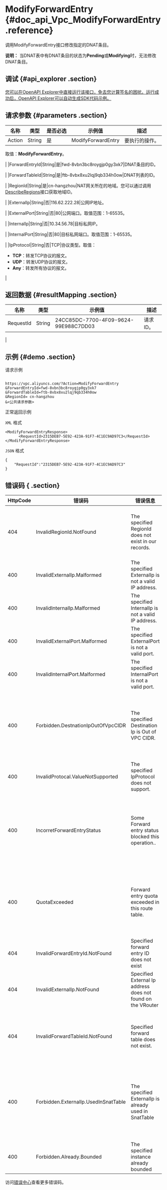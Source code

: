 # ModifyForwardEntry {#doc_api_Vpc_ModifyForwardEntry .reference}

调用ModifyForwardEntry接口修改指定的DNAT条目。

**说明：** 当DNAT表中有DNAT条目的状态为**Pending**或**Modifying**时，无法修改DNAT条目。

## 调试 {#api_explorer .section}

[您可以在OpenAPI Explorer中直接运行该接口，免去您计算签名的困扰。运行成功后，OpenAPI Explorer可以自动生成SDK代码示例。](https://api.aliyun.com/#product=Vpc&api=ModifyForwardEntry&type=RPC&version=2016-04-28)

## 请求参数 {#parameters .section}

|名称|类型|是否必选|示例值|描述|
|--|--|----|---|--|
|Action|String|是|ModifyForwardEntry|要执行的操作。

 取值：**ModifyForwardEntry**。

 |
|ForwardEntryId|String|是|fwd-8vbn3bc8roygjp0gy3xk7|DNAT条目的ID。

 |
|ForwardTableId|String|是|ftb-8vbx8xu2lqj9qb334h0ow|DNAT列表的ID。

 |
|RegionId|String|是|cn-hangzhou|NAT网关所在的地域。您可以通过调用[DescribeRegions](~~36063~~)接口获取地域ID。

 |
|ExternalIp|String|否|116.62.222.28|公网IP地址。

 |
|ExternalPort|String|否|80|公网端口。取值范围：1-65535。

 |
|InternalIp|String|否|10.34.56.78|目标私网IP。

 |
|InternalPort|String|否|80|目标私网端口。取值范围：1-65535。

 |
|IpProtocol|String|否|TCP|协议类型。取值：

 -   **TCP**：转发TCP协议的报文。
-   **UDP**：转发UDP协议的报文。
-   **Any**：转发所有协议的报文。

 |

## 返回数据 {#resultMapping .section}

|名称|类型|示例值|描述|
|--|--|---|--|
|RequestId|String|24CC85DC-7700-4F09-9624-99E988C7DD03|请求ID。

 |

## 示例 {#demo .section}

请求示例

``` {#request_demo}

https://vpc.aliyuncs.com/?Action=ModifyForwardEntry
&ForwardEntryId=fwd-8vbn3bc8roygjp0gy3xk7
&ForwardTableId=ftb-8vbx8xu2lqj9qb334h0ow
&RegionId= cn-hangzhou
&<公共请求参数>

```

正常返回示例

`XML` 格式

``` {#xml_return_success_demo}
<ModifyForwardEntryResponse>
	  <RequestId>2315DEB7-5E92-423A-91F7-4C1EC9AD97C3</RequestId>
</ModifyForwardEntryResponse>
```

`JSON` 格式

``` {#json_return_success_demo}
{
	"RequestId":"2315DEB7-5E92-423A-91F7-4C1EC9AD97C3"
}
```

## 错误码 { .section}

|HttpCode|错误码|错误信息|描述|
|--------|---|----|--|
|404|InvalidRegionId.NotFound|The specified RegionId does not exist in our records.|指定的 RegionId 不存在，请您检查此产品在该地域是否可用。|
|400|InvalidExternalIp.Malformed|The specified ExternalIp is not a valid IP address.|该公网IP不合法。|
|400|InvalidInternalIp.Malformed|The specified InternalIp is not a valid IP address.|该目标私网IP不合法。|
|400|InvalidExternalPort.Malformed|The specified ExternalPort is not a valid port.|该公网端口不合法。|
|400|InvalidInternalPort.Malformed|The specified InternalPort is not a valid port.|该私网端口不合法。|
|400|Forbidden.DestnationIpOutOfVpcCIDR|The specified Destination Ip is Out of VPC CIDR.|该私网IP不在VPC的网段范围内，请您填写在VPC的网段范围内的私网IP。|
|400|InvalidProtocal.ValueNotSupported|The specified IpProtocol does not support.|该协议类型不支持。|
|400|IncorretForwardEntryStatus|Some Forward entry status blocked this operation..|无法执行该操作。DNAT表中有DNAT条目的状态处于Pending或Modifying状态。|
|400|QuotaExceeded|Forward entry quota exceeded in this route table.|同一个路由表中自定义路由条目不能超过 48 条，可以提交工单申请调整数量。|
|404|InvalidForwardEntryId.NotFound|Specified forward entry ID does not exist|该DNAT条目不存在。|
|404|InvalidExternalIp.NotFound|Specified External Ip address does not found on the VRouter|该公网IP不存在。|
|404|InvalidForwardTableId.NotFound|Specified forward table does not exist.|指定的 DNAT 表不存在，请您检查输入参数是否正确。|
|400|Forbidden.ExternalIp.UsedInSnatTable|The specified ExternalIp is already used in SnatTable|该公网IP已经被SNAT使用，请更换其他公网IP或将当前公网IP的SNAT规则删除。|
|400|Forbidden.Already.Bounded|The specified instance already bounded|实例已经被绑定，请不要重复绑定。|

访问[错误中心](https://error-center.aliyun.com/status/product/Vpc)查看更多错误码。

